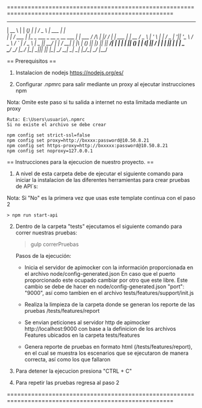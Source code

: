 ======================================================================================================

 _____         _      _                                 _          ___  ______  _____      
|  __ \       | |    (_)                               | |        / _ \ | ___ \|_   _|     
| |  \/  ___  | |__   _   ___  _ __  _ __    ___     __| |  ___  / /_\ \| |_/ /  | |   ___ 
| | __  / _ \ | '_ \ | | / _ \| '__|| '_ \  / _ \   / _` | / _ \ |  _  ||  __/   | |  / __|
| |_\ \| (_) || |_) || ||  __/| |   | | | || (_) | | (_| ||  __/ | | | || |     _| |_ \__ \
 \____/ \___/ |_.__/ |_| \___||_|   |_| |_| \___/   \__,_| \___| \_| |_/\_|     \___/ |___/
                                                                                           
                                                                                           
== Prerequisitos ==
	
1. Instalacion de nodejs https://nodejs.org/es/

2. Configurar .npmrc para salir mediante un proxy al ejecutar instrucciones npm

Nota: Omite este paso si tu salida a internet no esta limitada mediante un proxy
	
	Ruta: E:\Users\usuario\.npmrc
	Si no existe el archivo se debe crear

	npm config set strict-ssl=false
	npm config set proxy=http://bxxxx:password@10.50.8.21
	npm config set https-proxy=http://bxxxxx:password@10.50.8.21
	npm config set noproxy=127.0.0.1 

== Instrucciones para la ejecucion de nuestro proyecto. ==

1. A nivel de esta carpeta debe de ejecutar el siguiente comando para iniciar la instalacion de las diferentes herramientas para crear pruebas de API´s:

Nota: Si "No" es la primera vez que usas este template continua con el paso 2
    
    > npm run start-api


2. Dentro de la carpeta "tests" ejecutamos el siguiente comando para correr nuestras pruebas:

    > gulp correrPruebas

	Pasos de la ejecución:

	- Inicia el servidor de apimocker con la información proporcionada en el archivo node/config-generated.json
   	En caso que el puerto proporcionado este ocupado cambiar por otro que este libre. 
   	Este cambio se debe de hacer en node/config-generated.json "port": "9000", así como tambien en el archivo tests/features/support/init.js

	- Realiza la limpieza de la carpeta donde se generan los reporte de las pruebas /tests/features/report

	- Se envian peticiones al servidor http de apimocker http://localhost:9000 con base a la definicion de los archivos Features
	ubicados en la carpeta tests/features

	- Genera reporte de pruebas en formato html (/tests/features/report), en el cual se muestra los escenarios que se ejecutaron de manera correcta, así como los que fallaron 

3. Para detener la ejecucion presiona "CTRL + C"

4. Para repetir las pruebas regresa al paso 2

======================================================================================================